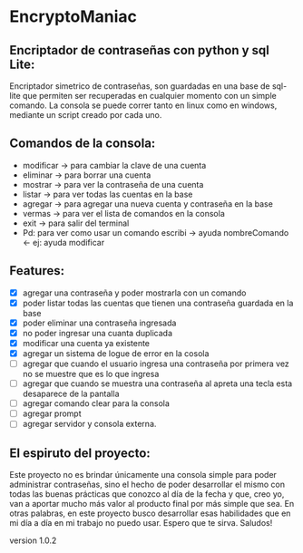# EncryptoManiac

## Encriptador de contraseñas con python y sql Lite:

Encriptador simetrico de contraseñas, son guardadas en una base de sql-lite que permiten ser recuperadas en cualquier momento con un simple comando. La consola se puede correr tanto en linux como en windows, mediante un script creado por cada uno.

## Comandos de la consola:

* modificar -> para cambiar la clave de una cuenta
* eliminar  -> para borrar una cuenta
* mostrar   -> para ver la contraseña de una cuenta
* listar    -> para ver todas las cuentas en la base
* agregar   -> para agregar una nueva cuenta y contraseña en la base
* vermas    -> para ver el lista de comandos en la consola
* exit      -> para salir del terminal
* Pd: para ver como usar un comando escribi -> ayuda nombreComando <- ej: ayuda modificar

## Features:

- [x] agregar una contraseña y poder mostrarla con un comando
- [x] poder listar todas las cuentas que tienen una contraseña guardada en la base
- [x] poder eliminar una contraseña ingresada
- [x] no poder ingresar una cuanta duplicada
- [x] modificar una cuenta ya existente
- [x] agregar un sistema de logue de error en la cosola
- [ ] agregar que cuando el usuario ingresa una contraseña por primera vez no se muestre que es lo que ingresa
- [ ] agregar que cuando se muestra una contraseña al apreta una tecla esta desaparece de la pantalla
- [ ] agregar comando clear para la consola
- [ ] agregar prompt
- [ ] agregar servidor y consola externa.

## El espiruto del proyecto:
Este proyecto no es brindar únicamente una consola simple para poder administrar contraseñas, sino el hecho de poder desarrollar el mismo con todas las buenas 
prácticas que conozco al día de la fecha y que, creo yo, van a aportar mucho más valor al producto final por más simple que sea. En otras palabras, en este proyecto busco 
desarrollar esas habilidades que en mi día a día en mi trabajo no puedo usar. 
Espero que te sirva.
Saludos!

version 1.0.2
